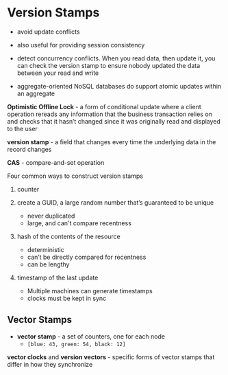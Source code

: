 # Version Stamps
- avoid update conflicts
- also useful for providing session consistency
- detect concurrency conflicts. When you read data, then update it, you can check the version stamp to ensure nobody updated the data between your read and write


- aggregate-oriented NoSQL databases do support atomic updates within an aggregate

**Optimistic Offline Lock** - a form of conditional update where a client operation rereads any information that the business transaction relies on and checks that it hasn’t changed since it was originally read and displayed to the user

**version stamp** - a field that changes every time the underlying data in the record changes

**CAS** - compare-and-set operation

Four common ways to construct version stamps

1. counter

2. create a GUID, a large random number that’s guaranteed to be unique
	- never duplicated
	- large, and can't compare recentness

3. hash of the contents of the resource
	- deterministic
	- can’t be directly compared for recentness
	- can be lengthy

4. timestamp of the last update
	- Multiple machines can generate timestamps
	- clocks must be kept in sync

## Vector Stamps

- **vector stamp** - a set of counters, one for each node
	- `[blue: 43, green: 54, black: 12]`

**vector clocks** and **version vectors** - specific forms of vector stamps that differ in how they synchronize
